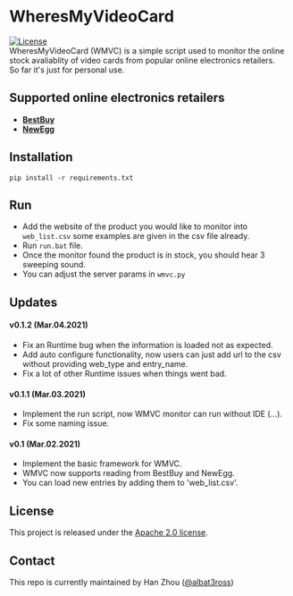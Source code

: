 # WheresMyVideoCard
[![License](https://img.shields.io/badge/License-Apache%202.0-blue.svg)](https://opensource.org/licenses/Apache-2.0)  
WheresMyVideoCard (WMVC) is a simple script used to monitor the online stock avaliablity of video cards from
popular online electronics retailers.  
So far it's just for personal use.  

## Supported online electronics retailers

- [**BestBuy**](https://www.bestbuy.ca/en-ca)
- [**NewEgg**](https://www.newegg.ca/)


## Installation

`pip install -r requirements.txt`

## Run

- Add the website of the product you would like to monitor into `web_list.csv`
some examples are given in the csv file already.
- Run `run.bat` file.
- Once the monitor found the product is in stock, you should hear 3 sweeping sound.
- You can adjust the server params in `wmvc.py`

## Updates

#### v0.1.2 (Mar.04.2021)
- Fix an Runtime bug when the information is loaded not as expected.
- Add auto configure functionality, now users can just add url to the csv without providing
web_type and entry_name.
- Fix a lot of other Runtime issues when things went bad.

#### v0.1.1 (Mar.03.2021)
- Implement the run script, now WMVC monitor can run without IDE (...).
- Fix some naming issue.

#### v0.1 (Mar.02.2021)
- Implement the basic framework for WMVC.
- WMVC now supports reading from BestBuy and NewEgg.
- You can load new entries by adding them to 'web_list.csv'.


## License

This project is released under the [Apache 2.0 license](LICENSE).

## Contact

This repo is currently maintained by Han Zhou ([@albat3ross](https://github.com/albat3ross))

